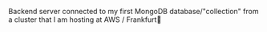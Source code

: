 Backend server connected to my first MongoDB database/"collection" from a cluster that I am hosting at AWS / Frankfurt🤘
